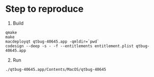 
Step to reproduce
=================

1. Build

```
qmake
make
macdeployqt qtbug-40645.app -qmldir=`pwd`
codesign --deep -s - -f --entitlements entitlement.plist qtbug-40645.app
```

2. Run

```
./qtbug-40645.app/Contents/MacOS/qtbug-40645
```

